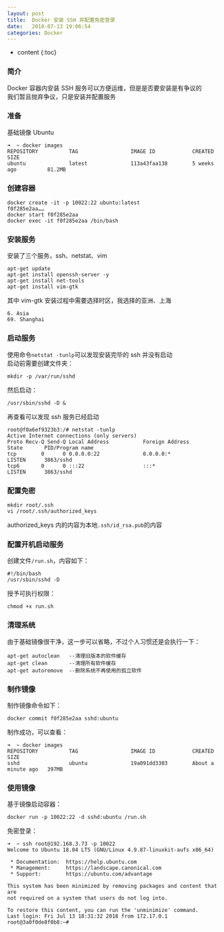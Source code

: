 ```yaml
---
layout: post
title:  Docker 安装 SSH 并配置免密登录
date:   2018-07-13 19:06:54
categories: Docker
---
```


* content
{:toc}

### 简介

Docker 容器内安装 SSH 服务可以方便运维，但是是否要安装是有争议的  
我们暂且抛弃争议，只是安装并配置服务

### 准备

基础镜像 Ubuntu

	➜  ~ docker images
	REPOSITORY          TAG                 IMAGE ID            CREATED              SIZE
	ubuntu              latest              113a43faa138        5 weeks ago          81.2MB

### 创建容器

	docker create -it -p 10022:22 ubuntu:latest
	f0f285e2aa……
	docker start f0f285e2aa
	docker exec -it f0f285e2aa /bin/bash
	
### 安装服务

安装了三个服务，ssh、netstat、vim

	apt-get update
	apt-get install openssh-server -y
	apt-get install net-tools
	apt-get install vim-gtk
	
其中 vim-gtk 安装过程中需要选择时区，我选择的亚洲、上海

	6. Asia
	69. Shanghai
	
### 启动服务

使用命令```netstat -tunlp```可以发现安装完毕的 ssh 并没有启动  
启动前需要创建文件夹：

	mkdir -p /var/run/sshd

然后启动：

	/usr/sbin/sshd -D &
	
再查看可以发现 ssh 服务已经启动

	root@f0a6ef9323b3:/# netstat -tunlp
	Active Internet connections (only servers)
	Proto Recv-Q Send-Q Local Address           Foreign Address         State       PID/Program name
	tcp        0      0 0.0.0.0:22              0.0.0.0:*               LISTEN      3863/sshd
	tcp6       0      0 :::22                   :::*                    LISTEN      3863/sshd

### 配置免密

	mkdir root/.ssh
	vi /root/.ssh/authorized_keys
	
authorized_keys 内的内容为本地```.ssh/id_rsa.pub```的内容

### 配置开机启动服务

创建文件```/run.sh```，内容如下：

	#!/bin/bash
	/usr/sbin/sshd -D

授予可执行权限：

	chmod +x run.sh
	
### 清理系统

由于基础镜像很干净，这一步可以省略，不过个人习惯还是会执行一下：

	apt-get autoclean	--清理旧版本的软件缓存
	apt-get clean		--清理所有软件缓存
	apt-get autoremove	--删除系统不再使用的孤立软件
	
### 制作镜像

制作镜像命令如下：

	docker commit f0f285e2aa sshd:ubuntu
	
制作成功，可以查看：

	➜  ~ docker images
	REPOSITORY          TAG                 IMAGE ID            CREATED              SIZE
	sshd                ubuntu              19a091dd3303        About a minute ago   397MB
	
### 使用镜像

基于镜像启动容器：

	docker run -p 10022:22 -d sshd:ubuntu /run.sh
	
免密登录：

	➜  ~ ssh root@192.168.3.73 -p 10022
	Welcome to Ubuntu 18.04 LTS (GNU/Linux 4.9.87-linuxkit-aufs x86_64)
	
	 * Documentation:  https://help.ubuntu.com
	 * Management:     https://landscape.canonical.com
	 * Support:        https://ubuntu.com/advantage
	
	This system has been minimized by removing packages and content that are
	not required on a system that users do not log into.
	
	To restore this content, you can run the 'unminimize' command.
	Last login: Fri Jul 13 18:31:32 2018 from 172.17.0.1
	root@3a0f0de8f0b8:~#